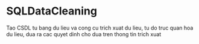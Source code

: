 # SQLDataCleaning
Tao CSDL tu bang du lieu va cong cu trich xuat du lieu, tu do truc quan hoa du lieu, dua ra cac quyet dinh cho dua tren thong tin trich xuat
